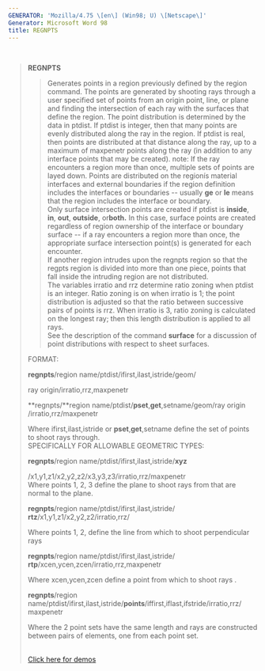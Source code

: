 ```yaml
---
GENERATOR: 'Mozilla/4.75 \[en\] (Win98; U) \[Netscape\]'
Generator: Microsoft Word 98
title: REGNPTS
---
```


 

> **REGNPTS**
>
> > Generates points in a region previously defined by the region
> > command. The points are generated by shooting rays through a user
> > specified set of points from an origin point, line, or plane and
> > finding the intersection of each ray with the surfaces that define
> > the region. The point distribution is determined by the data in
> > ptdist. If ptdist is integer, then that many points are evenly
> > distributed along the ray in the region. If ptdist is real, then
> > points are distributed at that distance along the ray, up to a
> > maximum of maxpenetr points along the ray (in addition to any
> > interface points that may be created). note: If the ray encounters a
> > region more than once, multiple sets of points are layed down.
> > Points are distributed on the regionís material interfaces and
> > external boundaries if the region definition includes the interfaces
> > or boundaries -- usually **ge** or **le** means that the region
> > includes the interface or boundary.\
> > Only surface intersection points are created if ptdist is
> > **inside**, **in**, **out**, **outside**, or**both.** In this case,
> > surface points are created regardless of region ownership of the
> > interface or boundary surface -- if a ray encounters a region more
> > than once, the appropriate surface intersection point(s) is
> > generated for each encounter.\
> > If another region intrudes upon the regnpts region so that the
> > regpts region is divided into more than one piece, points that fall
> > inside the intruding region are not distributed.\
> > The variables irratio and rrz determine ratio zoning when ptdist is
> > an integer. Ratio zoning is on when irratio is 1; the point
> > distribution is adjusted so that the ratio between successive pairs
> > of points is rrz. When irratio is 3, ratio zoning is calculated on
> > the longest ray; then this length distribution is applied to all
> > rays.\
> > See the description of the command **surface** for a discussion of
> > point distributions with respect to sheet surfaces.
>
> FORMAT:
>
> **regnpts**/region name/ptdist/ifirst,ilast,istride/geom/
>
> ray origin/irratio,rrz,maxpenetr
>
> **regnpts/**region name/ptdist/**pset**,**get**,setname/geom/ray
> origin /irratio,rrz/maxpenetr
>
> Where ifirst,ilast,istride or **pset**,**get**,setname define the set
> of points to shoot rays through.\
> SPECIFICALLY FOR ALLOWABLE GEOMETRIC TYPES:
>
> **regnpts**/region name/ptdist/ifirst,ilast,istride/**xyz**
>
> /x1,y1,z1/x2,y2,z2/x3,y3,z3/irratio,rrz/maxpenetr\
> Where points 1, 2, 3 define the plane to shoot rays from that are
> normal to the plane.
>
> **regnpts**/region name/ptdist/ifirst,ilast,istride/
> **rtz**/x1,y1,z1/x2,y2,z2/irratio,rrz/
>
> Where points 1, 2, define the line from which to shoot perpendicular
> rays
>
> **regnpts**/region name/ptdist/ifirst,ilast,istride/\
> **rtp**/xcen,ycen,zcen/irratio,rrz,maxpenetr
>
> Where xcen,ycen,zcen define a point from which to shoot rays .
>
> **regnpts**/region
> name/ptdist/ifirst,ilast,istride/**points**/iffirst,iflast,ifstride/irratio,rrz/
> maxpenetr
>
> Where the 2 point sets have the same length and rays are constructed
> between pairs of elements, one from each point set.\
>  
>
> [Click here for demos](../demos/regnpts/test/md/main_regnpts.md)
